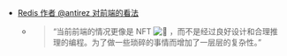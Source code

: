 - [Redis 作者 @antirez 对前端的看法](https://twitter.com/beihuo/status/1750585275787677783)
	- > “当前前端的情况更像是 NFT ![🤡](https://abs-0.twimg.com/emoji/v2/svg/1f921.svg) ，而不是经过良好设计和合理推理的编程。为了做一些琐碎的事情而增加了一层层的复杂性。”